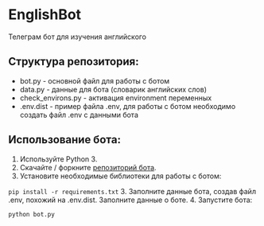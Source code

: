 # EnglishBot
Телеграм бот для изучения английского

## Структура репозитория:
- bot.py - основной файл для работы с ботом
- data.py - данные для бота (словарик английских слов)
- check_environs.py - активация environment переменных
- .env.dist - пример файла .env, для работы с ботом необходимо создать файл .env с данными бота

## Использование бота:
1. Используйте Python 3.
2. Скачайте / форкните [репозиторий бота](https://github.com/alenapoliakova/EnglishBot).
3. Установите необходимые библиотеки для работы с ботом:

`pip install -r requirements.txt`
3. Заполните данные бота, создав файл .env, похожий на .env.dist. Заполните данные о боте.
4. Запустите бота:

`python bot.py`
